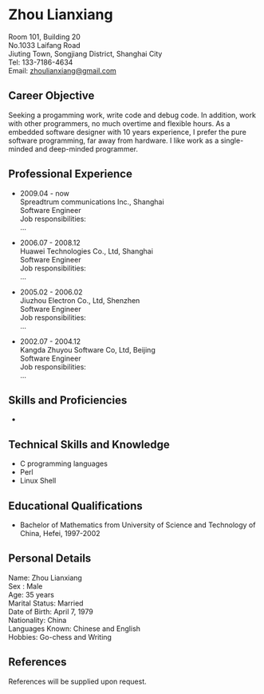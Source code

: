 Zhou Lianxiang
==============

Room 101, Building 20  
No.1033 Laifang Road  
Jiuting Town, Songjiang District, Shanghai City  
Tel: 133-7186-4634  
Email: zhoulianxiang@gmail.com  

Career Objective
----------------

Seeking a progamming work, write code and debug code. In addition, work with other programmers, no much overtime and flexible hours. As a embedded software designer with 10 years experience, I prefer the pure software programming, far away from hardware. I like work as a single-minded and deep-minded programmer.

Professional Experience
-----------------------

* 2009.04 - now  
Spreadtrum communications Inc., Shanghai  
Software Engineer  
Job responsibilities:  
...  

* 2006.07 - 2008.12  
Huawei Technologies Co., Ltd, Shanghai  
Software Engineer  
Job responsibilities:  
...  

* 2005.02 - 2006.02  
Jiuzhou Electron Co., Ltd, Shenzhen  
Software Engineer  
Job responsibilities:  
...  

* 2002.07 - 2004.12  
Kangda Zhuyou Software Co, Ltd, Beijing  
Software Engineer  
Job responsibilities:  
...  


Skills and Proficiencies
------------------------

*   

Technical Skills and Knowledge
------------------------------

* C programming languages
* Perl
* Linux Shell

Educational Qualifications
--------------------------

* Bachelor of Mathematics from University of Science and Technology of China, Hefei, 1997-2002

Personal Details
----------------

Name: Zhou Lianxiang  
Sex : Male  
Age: 35 years  
Marital Status: Married  
Date of Birth: April 7, 1979  
Nationality: China  
Languages Known: Chinese and English  
Hobbies: Go-chess and Writing  

References
----------
References will be supplied upon request.  
